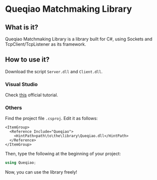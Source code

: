 # Queqiao Matchmaking Library

## What is it?
Queqiao Matchmaking Library is a library built for C#, using Sockets and TcpClient/TcpListener as its framework.

## How to use it?
Download the script `Server.dll` and `Client.dll`.

### Visual Studio
Check [this](https://learn.microsoft.com/en-us/dotnet/core/tutorials/library-with-visual-studio#add-a-project-reference) official tutorial.

### Others
Find the project file `.csproj`. Edit it as follows:<br>
```csproj
<ItemGroup>
  <Reference Include="Queqiao">
    <HintPath>path\to\the\library\Queqiao.dll</HintPath>
  </Reference>
</ItemGroup>
```

Then, type the following at the beginning of your project:<br>
```cs
using Queqiao;
```

Now, you can use the library freely!
